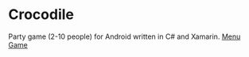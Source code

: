 # Crocodile
Party game (2-10 people) for Android written in C# and Xamarin.
[Menu](screenshot-menu.jpg)
[Game](screenshot-game.jpg)